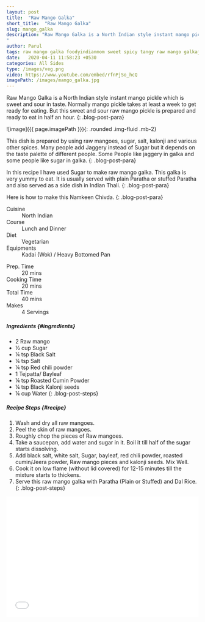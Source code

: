 ```yaml
---
layout: post
title:  "Raw Mango Galka"
short_title:  "Raw Mango Galka"
slug: mango_galka
description: "Raw Mango Galka is a North Indian style instant mango pickle which is sweet and sour in taste. Normally mango pickle takes at least a week to get ready for eating. But this sweet and sour raw mango pickle is prepared and ready to eat in half an hour.
"
author: Parul
tags: raw mango galka foodyindianmom sweet spicy tangy raw mango galkajaggery sugar spices cumin seeds red chillipowder instant sweet raw mango pickle kaloonji instant pickle 
date:   2020-04-11 11:58:23 +0530
categories: All Sides
type: /images/veg.png
video: https://www.youtube.com/embed/rfnPjSo_hcQ
imagePath: /images/mango_galka.jpg
---
```


Raw Mango Galka is a North Indian style instant mango pickle which is sweet and sour in taste. Normally mango pickle takes at least a week to get ready for eating. But this sweet and sour raw mango pickle is prepared and ready to eat in half an hour.
{: .blog-post-para}

![image]({{ page.imagePath }}){: .rounded .img-fluid .mb-2}

This dish is prepared by using raw mangoes, sugar, salt, kalonji and various other spices. Many people add Jaggery instead of Sugar but it depends on the taste palette of different people. Some People like jaggery in galka and some people like sugar in galka.
{: .blog-post-para}

In this recipe I have used Sugar to make raw mango galka. This galka is very yummy to eat. It is usually served with plain Paratha or stuffed Paratha and also served as a side dish in Indian Thali.
{: .blog-post-para}

Here is how to make this Namkeen Chivda.
{: .blog-post-para}

<div class="row">
    <div class="col-md-6">
        <dl class="row">
            <dt class="col-sm-4">Cuisine</dt><dd class="col-sm-7">North Indian</dd>
            <dt class="col-sm-4">Course</dt><dd class="col-sm-7">Lunch and Dinner</dd>
            <dt class="col-sm-4">Diet</dt><dd class="col-sm-7">Vegetarian</dd>
            <dt class="col-sm-4">Equipments</dt><dd class="col-sm-7">Kadai (Wok) / Heavy Bottomed Pan</dd>
        </dl>
    </div>
    <div class="col-md-6">
        <dl class="row">
            <dt class="col-sm-5">Prep. Time</dt><dd class="col-sm-7">20 mins</dd>
            <dt class="col-sm-5">Cooking Time</dt><dd class="col-sm-7">20 mins</dd>
            <dt class="col-sm-5">Total Time</dt><dd class="col-sm-7">40 mins</dd>
            <dt class="col-sm-5">Makes</dt><dd class="col-sm-7">4 Servings</dd>
        </dl>
    </div>
</div>

##### **Ingredients** {#ingredients}
- 2 Raw mango
- ½ cup Sugar
- ¼ tsp Black Salt
- ¼ tsp Salt
- ¼ tsp Red chili powder
- 1 Tejpatta/ Bayleaf
- ¼ tsp Roasted Cumin Powder
- ¼ tsp Black Kalonji seeds
- ¼ cup Water
{: .blog-post-steps}

##### **Recipe Steps** {#recipe}
1. Wash and dry all raw mangoes.
1. Peel the skin of raw mangoes.
1. Roughly chop the  pieces of Raw mangoes.
1. Take a saucepan, add  water and sugar in it. Boil it till half of the sugar starts dissolving.
1. Add black salt, white salt, Sugar, bayleaf, red chili powder, roasted cumin/Jeera powder, Raw mango pieces and kalonji seeds. Mix Well.
1. Cook it on low flame (without lid covered) for 12-15 minutes till the mixture starts to thickens.
1. Serve this raw mango galka with Paratha (Plain or Stuffed) and Dal Rice.
{: .blog-post-steps}

<div class="row" id="video">
    <div class="col-md-12">
        <div class="embed-responsive embed-responsive-16by9">
            <iframe width="100%" height="315" src="{{page.video}}" frameborder="0" allow="accelerometer; autoplay; encrypted-media; gyroscope; picture-in-picture" allowfullscreen></iframe>
        </div>
    </div>
</div>
<br>
